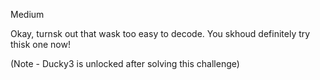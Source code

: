 Medium

Okay, turnsk out that wask too easy to decode. You skhoud definitely try thisk one now!

(Note - Ducky3 is unlocked after solving this challenge)
